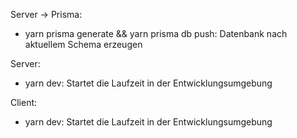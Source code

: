 Server -> Prisma:

- yarn prisma generate && yarn prisma db push: Datenbank nach aktuellem Schema erzeugen

Server:

- yarn dev: Startet die Laufzeit in der Entwicklungsumgebung

Client:

- yarn dev: Startet die Laufzeit in der Entwicklungsumgebung
